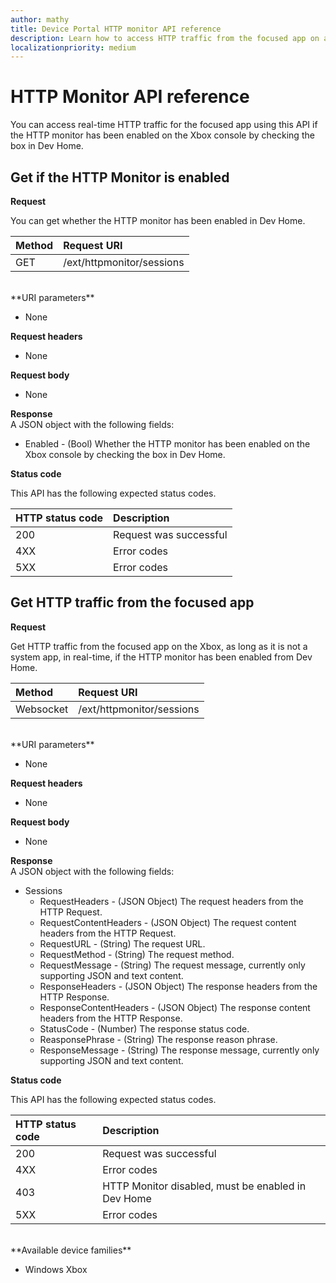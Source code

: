 ```yaml
---
author: mathy
title: Device Portal HTTP monitor API reference
description: Learn how to access HTTP traffic from the focused app on an Xbox.
localizationpriority: medium
---
```


# HTTP Monitor API reference   
You can access real-time HTTP traffic for the focused app using this API if the HTTP monitor has been enabled on the Xbox console by checking the box in Dev Home.

## Get if the HTTP Monitor is enabled

**Request**

You can get whether the HTTP monitor has been enabled in Dev Home.

Method      | Request URI
:------     | :-----
GET | /ext/httpmonitor/sessions
<br />
**URI parameters**

- None

**Request headers**

- None

**Request body**

- None

**Response**   
A JSON object with the following fields:

* Enabled - (Bool) Whether the HTTP monitor has been enabled on the Xbox console by checking the box in Dev Home.

**Status code**

This API has the following expected status codes.

HTTP status code      | Description
:------     | :-----
200 | Request was successful
4XX | Error codes
5XX | Error codes

## Get HTTP traffic from the focused app
**Request**

Get HTTP traffic from the focused app on the Xbox, as long as it is not a system app, in real-time, if the HTTP monitor has been enabled from Dev Home.

Method      | Request URI
:------     | :-----
Websocket | /ext/httpmonitor/sessions
<br />
**URI parameters**

- None

**Request headers**

- None

**Request body**

- None

**Response**   
A JSON object with the following fields:

* Sessions
    * RequestHeaders - (JSON Object) The request headers from the HTTP Request.
    * RequestContentHeaders - (JSON Object) The request content headers from the HTTP Request.
    * RequestURL - (String) The request URL.
    * RequestMethod - (String) The request method.
    * RequestMessage - (String) The request message, currently only supporting JSON and text content.
    * ResponseHeaders - (JSON Object) The response headers from the HTTP Response.
    * ResponseContentHeaders - (JSON Object) The response content headers from the HTTP Response.
    * StatusCode - (Number) The response status code.
    * ReasponsePhrase - (String) The response reason phrase.
    * ResponseMessage - (String) The response message, currently only supporting JSON and text content.

**Status code**

This API has the following expected status codes.

HTTP status code      | Description
:------     | :-----
200 | Request was successful
4XX | Error codes
403 | HTTP Monitor disabled, must be enabled in Dev Home
5XX | Error codes

<br />
**Available device families**

* Windows Xbox